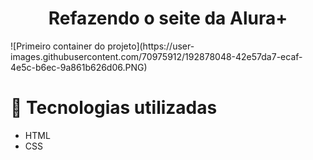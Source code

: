 <h1 align="center"> Refazendo o seite da Alura+ </h1>
![Primeiro container do projeto](https://user-images.githubusercontent.com/70975912/192878048-42e57da7-ecaf-4e5c-b6ec-9a861b626d06.PNG)

# :hammer: Tecnologias utilizadas
* HTML
* CSS
